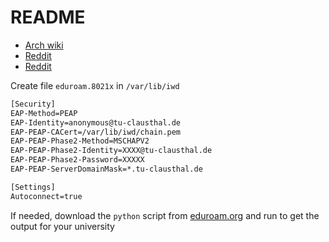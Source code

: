 # README

- [Arch wiki](https://wiki.archlinux.org/title/Iwd#eduroam)
- [Reddit](https://www.reddit.com/r/archlinux/comments/e6gkac/iwd_and_eduroam/)
- [Reddit](https://www.reddit.com/r/archlinux/comments/2mon17/eduroam_on_arch_linux/)

Create file `eduroam.8021x` in `/var/lib/iwd`

```txt
[Security]
EAP-Method=PEAP
EAP-Identity=anonymous@tu-clausthal.de
EAP-PEAP-CACert=/var/lib/iwd/chain.pem
EAP-PEAP-Phase2-Method=MSCHAPV2
EAP-PEAP-Phase2-Identity=XXXX@tu-clausthal.de
EAP-PEAP-Phase2-Password=XXXXX
EAP-PEAP-ServerDomainMask=*.tu-clausthal.de

[Settings]
Autoconnect=true
```

If needed, download the `python` script from [eduroam.org](https://cat.eduroam.org/) and run to get the output for your university
